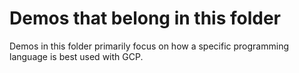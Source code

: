 # Demos that belong in this folder 

Demos in this folder primarily focus on how a specific programming language is best used with GCP. 
